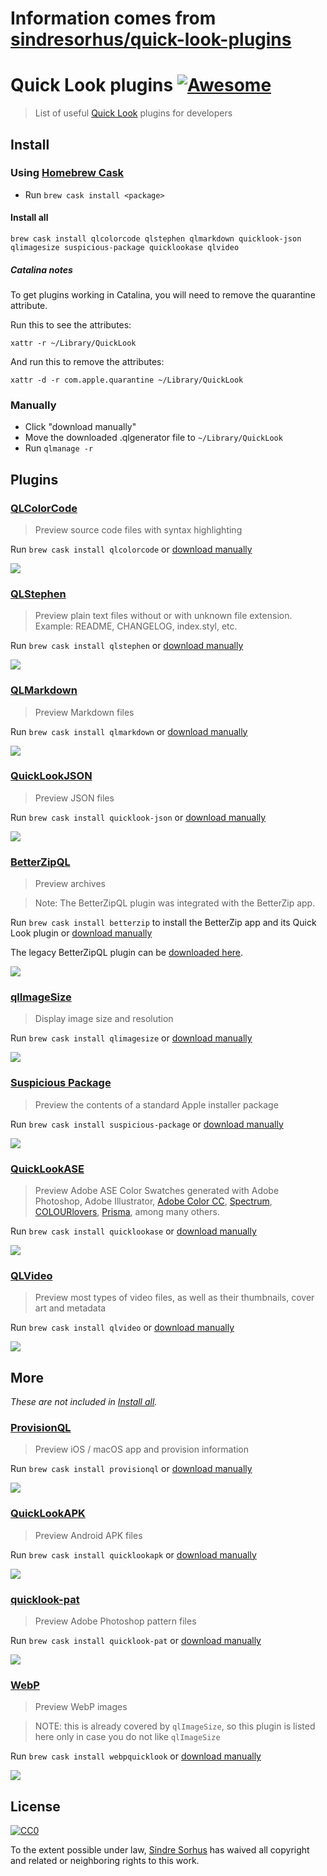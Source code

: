 # Information comes from [sindresorhus/quick-look-plugins](https://github.com/sindresorhus/quick-look-plugins)
# Quick Look plugins [![Awesome](https://awesome.re/badge.svg)](https://awesome.re)

> List of useful [Quick Look](http://en.wikipedia.org/wiki/Quick_Look) plugins for developers


## Install

### Using [Homebrew Cask](https://github.com/phinze/homebrew-cask)

- Run `brew cask install <package>`

#### Install all

```
brew cask install qlcolorcode qlstephen qlmarkdown quicklook-json qlimagesize suspicious-package quicklookase qlvideo
```

##### Catalina notes

To get plugins working in Catalina, you will need to remove the quarantine attribute.

Run this to see the attributes:

```
xattr -r ~/Library/QuickLook
```

And run this to remove the attributes:

```
xattr -d -r com.apple.quarantine ~/Library/QuickLook
```


### Manually

- Click "download manually"
- Move the downloaded .qlgenerator file to `~/Library/QuickLook`
- Run `qlmanage -r`


## Plugins


### [QLColorCode](https://github.com/anthonygelibert/QLColorCode)

> Preview source code files with syntax highlighting

Run `brew cask install qlcolorcode` or [download manually](https://github.com/anthonygelibert/QLColorCode/releases/latest)

[![](screenshots/QLColorCode.png)](https://github.com/anthonygelibert/QLColorCode)


### [QLStephen](https://github.com/whomwah/qlstephen)

> Preview plain text files without or with unknown file extension. Example: README, CHANGELOG, index.styl, etc.

Run `brew cask install qlstephen` or [download manually](https://github.com/whomwah/qlstephen/releases/latest)

[![](screenshots/QLStephen.png)](https://github.com/whomwah/qlstephen)


### [QLMarkdown](https://github.com/toland/qlmarkdown)

> Preview Markdown files

Run `brew cask install qlmarkdown` or [download manually](https://github.com/downloads/toland/qlmarkdown/QLMarkdown-1.3.zip)

[![](screenshots/QLMarkdown.png)](https://github.com/toland/qlmarkdown)


### [QuickLookJSON](http://www.sagtau.com/quicklookjson.html)

> Preview JSON files

Run `brew cask install quicklook-json` or [download manually](http://www.sagtau.com/media/QuickLookJSON.qlgenerator.zip)

[![](screenshots/QuickLookJSON.png)](http://www.sagtau.com/quicklookjson.html)


### [BetterZipQL](https://macitbetter.com/downloads/)

> Preview archives

> Note: The BetterZipQL plugin was integrated with the BetterZip app.

Run `brew cask install betterzip` to install the BetterZip app and its Quick Look plugin or [download manually](https://macitbetter.com/BetterZip.zip)

The legacy BetterZipQL plugin can be [downloaded here](https://macitbetter.com/dl/BetterZipQL-1.5.zip).

[![](screenshots/BetterZipQL.png)](http://macitbetter.com/BetterZip-Quick-Look-Generator/)


### [qlImageSize](https://github.com/Nyx0uf/qlImageSize)

> Display image size and resolution

Run `brew cask install qlimagesize` or [download manually](https://github.com/Nyx0uf/qlImageSize#installation)

[![](screenshots/qlImageSize.png)](https://github.com/Nyx0uf/qlImageSize)


### [Suspicious Package](http://www.mothersruin.com/software/SuspiciousPackage/)

> Preview the contents of a standard Apple installer package

Run `brew cask install suspicious-package` or [download manually](http://www.mothersruin.com/software/downloads/SuspiciousPackage.xip)

[![](screenshots/SuspiciousPackage.png)](http://www.mothersruin.com/software/SuspiciousPackage/)


### [QuickLookASE](https://github.com/rsodre/QuickLookASE)

> Preview Adobe ASE Color Swatches generated with Adobe Photoshop, Adobe Illustrator, [Adobe Color CC](https://color.adobe.com), [Spectrum](http://www.eigenlogik.com/spectrum/mac), [COLOURlovers](http://www.colourlovers.com), [Prisma](http://www.codeadventure.com), among many others.

Run `brew cask install quicklookase` or [download manually](https://github.com/rsodre/QuickLookASE/releases/latest)

[![](screenshots/QuickLookASE.png)](https://github.com/rsodre/QuickLookASE)


### [QLVideo](https://github.com/Marginal/QLVideo)

> Preview most types of video files, as well as their thumbnails, cover art and metadata

Run `brew cask install qlvideo` or [download manually](https://github.com/Marginal/QLVideo/releases/latest)

[![](screenshots/QLVideo.png)](https://github.com/Marginal/QLVideo)


## More

*These are not included in [Install all](#install-all).*

### [ProvisionQL](https://github.com/ealeksandrov/ProvisionQL)

> Preview iOS / macOS app and provision information

Run `brew cask install provisionql` or [download manually](https://github.com/ealeksandrov/ProvisionQL/releases/latest)

[![](screenshots/ProvisionQL.png)](https://github.com/ealeksandrov/ProvisionQL)


### [QuickLookAPK](https://github.com/hezi/QuickLookAPK)

> Preview Android APK files

Run `brew cask install quicklookapk` or [download manually](https://github.com/hezi/QuickLookAPK/blob/master/QuickLookAPK.qlgenerator.zip)

[![](screenshots/QuickLookAPK.png)](https://github.com/hezi/QuickLookAPK)


### [quicklook-pat](https://github.com/pixelrowdies/quicklook-pat)

> Preview Adobe Photoshop pattern files

Run `brew cask install quicklook-pat` or [download manually](https://github.com/pixelrowdies/quicklook-pat/releases)

[![](screenshots/quicklook-pat.png)](https://github.com/pixelrowdies/quicklook-pat)


### [WebP](https://github.com/dchest/webp-quicklook)

> Preview WebP images

> NOTE: this is already covered by `qlImageSize`, so this plugin is listed here only in case you do not like `qlImageSize` 

Run `brew cask install webpquicklook` or [download manually](https://github.com/dchest/webp-quicklook/releases/latest)

[![](screenshots/WebP.png)](https://github.com/dchest/webp-quicklook)


## License

[![CC0](http://mirrors.creativecommons.org/presskit/buttons/88x31/svg/cc-zero.svg)](https://creativecommons.org/publicdomain/zero/1.0/)

To the extent possible under law, [Sindre Sorhus](http://sindresorhus.com) has waived all copyright and related or neighboring rights to this work.

